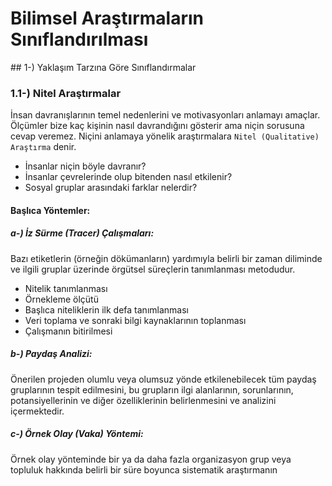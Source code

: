# Bilimsel Araştırmaların Sınıflandırılması
## 1-) Yaklaşım Tarzına Göre Sınıflandırmalar
### 1.1-) Nitel Araştırmalar
İnsan davranışlarının temel nedenlerini ve motivasyonları anlamayı amaçlar. Ölçümler bize kaç kişinin nasıl davrandığını gösterir ama niçin sorusuna cevap veremez. Niçini anlamaya yönelik araştırmalara `Nitel (Qualitative) Araştırma` denir.

- İnsanlar niçin böyle davranır?
- İnsanlar çevrelerinde olup bitenden nasıl etkilenir?
- Sosyal gruplar arasındaki farklar nelerdir?

#### Başlıca Yöntemler:
##### a-) İz Sürme (Tracer) Çalışmaları:
Bazı etiketlerin (örneğin dökümanların) yardımıyla belirli bir zaman diliminde ve ilgili gruplar üzerinde örgütsel süreçlerin tanımlanması metodudur.

- Nitelik tanımlanması
- Örnekleme ölçütü
- Başlıca niteliklerin ilk defa tanımlanması
- Veri toplama ve sonraki bilgi kaynaklarının toplanması
- Çalışmanın bitirilmesi

##### b-) Paydaş Analizi:
Önerilen projeden olumlu veya olumsuz yönde etkilenebilecek tüm paydaş gruplarının tespit edilmesini, bu grupların ilgi alanlarının, sorunlarının, potansiyellerinin ve diğer özelliklerinin belirlenmesini ve analizini içermektedir.

##### c-) Örnek Olay (Vaka) Yöntemi:
Örnek olay yönteminde bir ya da daha fazla organizasyon grup veya topluluk hakkında belirli bir süre boyunca sistematik araştırmanın
